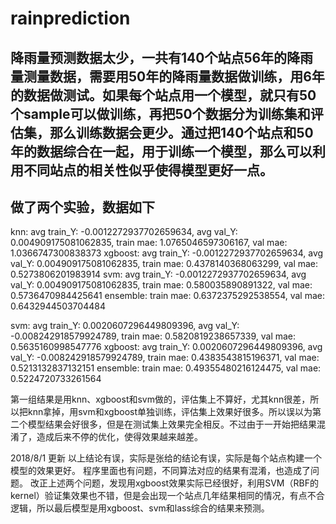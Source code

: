 # rainprediction

## 降雨量预测数据太少，一共有140个站点56年的降雨量测量数据，需要用50年的降雨量数据做训练，用6年的数据做测试。如果每个站点用一个模型，就只有50个sample可以做训练，再把50个数据分为训练集和评估集，那么训练数据会更少。通过把140个站点和50年的数据综合在一起，用于训练一个模型，那么可以利用不同站点的相关性似乎使得模型更好一点。

## 做了两个实验，数据如下

knn: avg train_Y: -0.0012272937702659634, avg val_Y: 0.004909175081062835, train mae: 1.0765046597306167, val mae: 1.0366747300838373
xgboost: avg train_Y: -0.0012272937702659634, avg val_Y: 0.004909175081062835, train mae: 0.4378140368063299, val mae: 0.5273806201983914
svm: avg train_Y: -0.0012272937702659634, avg val_Y: 0.004909175081062835, train mae: 0.580035890891322, val mae: 0.5736470984425641
ensemble: train mae: 0.6372375292538554, val mae: 0.6432944503704484

svm: avg train_Y: 0.0020607296449809396, avg val_Y: -0.008242918579924789, train mae: 0.5820819238657339, val mae: 0.5635160998547776
xgboost: avg train_Y: 0.0020607296449809396, avg val_Y: -0.008242918579924789, train mae: 0.4383543815196371, val mae: 0.5213132837132151
ensemble: train mae: 0.49355480216124475, val mae: 0.5224720733261564

第一组结果是用knn、xgboost和svm做的，评估集上不算好，尤其knn很差，所以把knn拿掉，用svm和xgboost单独训练，评估集上效果好很多。所以误以为第二个模型结果会好很多，但是在测试集上效果完全相反。不过由于一开始把结果混淆了，造成后来不停的优化，使得效果越来越差。

2018/8/1 更新
以上结论有误，实际是张给的结论有误，实际是每个站点构建一个模型的效果更好。
程序里面也有问题，不同算法对应的结果有混淆，也造成了问题。
改正上述两个问题，发现用xgboost效果实际已经很好，利用SVM（RBF的kernel）验证集效果也不错，但是会出现一个站点几年结果相同的情况，有点不合逻辑，所以最后模型是用xgboost、svm和lass综合的结果来预测。
